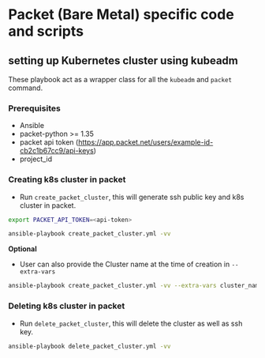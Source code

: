 # Packet (Bare Metal) specific code and scripts

## setting up Kubernetes cluster using kubeadm

These playbook act as a wrapper class for all the `kubeadm` and `packet`  command. 

### Prerequisites

- Ansible
- packet-python >= 1.35
- packet api token (https://app.packet.net/users/example-id-cb2c1b67cc9/api-keys)
- project_id

### Creating k8s cluster in packet

- Run `create_packet_cluster`, this will generate ssh public key and k8s cluster in packet.

```bash
export PACKET_API_TOKEN=<api-token>

ansible-playbook create_packet_cluster.yml -vv
```

**Optional**

- User can also provide the Cluster name at the time of creation in `--extra-vars`

```bash
ansible-playbook create_packet_cluster.yml -vv --extra-vars cluster_name=<name-of-cluster>"
```

### Deleting k8s cluster in packet

- Run `delete_packet_cluster`, this will delete the cluster as well as ssh key.

```bash
ansible-playbook delete_packet_cluster.yml -vv
```